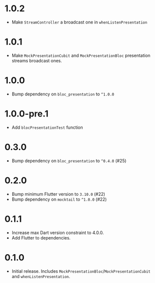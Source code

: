 # 1.0.2

- Make `StreamController` a broadcast one in `whenListenPresentation`

# 1.0.1

- Make `MockPresentationCubit` and `MockPresentationBloc` presentation streams broadcast ones.

# 1.0.0

- Bump dependency on `bloc_presentation` to `^1.0.0`

# 1.0.0-pre.1

- Add `blocPresentationTest` function

# 0.3.0

- Bump dependency on `bloc_presentation` to `^0.4.0` (#25)

# 0.2.0

- Bump minimum Flutter version to `3.10.0` (#22)
- Bump dependency on `mocktail` to `^1.0.0` (#22)

# 0.1.1

- Increase max Dart version constraint to 4.0.0.
- Add Flutter to dependencies.

# 0.1.0

- Initial release. Includes `MockPresentationBloc`/`MockPresentationCubit` and `whenListenPresentation`.
